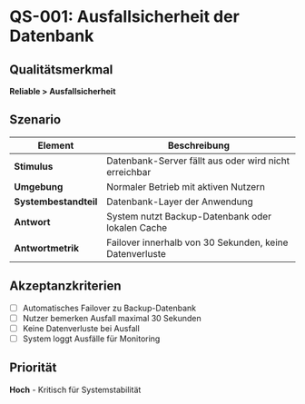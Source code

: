 # QS-001: Ausfallsicherheit der Datenbank

## Qualitätsmerkmal
**Reliable > Ausfallsicherheit**

## Szenario

| Element               | Beschreibung                                                    |
|-----------------------|-----------------------------------------------------------------|
| **Stimulus**          | Datenbank-Server fällt aus oder wird nicht erreichbar          |
| **Umgebung**          | Normaler Betrieb mit aktiven Nutzern                           |
| **Systembestandteil** | Datenbank-Layer der Anwendung                                  |
| **Antwort**           | System nutzt Backup-Datenbank oder lokalen Cache               |
| **Antwortmetrik**     | Failover innerhalb von 30 Sekunden, keine Datenverluste       |

## Akzeptanzkriterien
- [ ] Automatisches Failover zu Backup-Datenbank
- [ ] Nutzer bemerken Ausfall maximal 30 Sekunden
- [ ] Keine Datenverluste bei Ausfall
- [ ] System loggt Ausfälle für Monitoring

## Priorität
**Hoch** - Kritisch für Systemstabilität